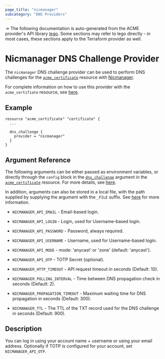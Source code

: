 ```yaml
---
page_title: "nicmanager"
subcategory: "DNS Providers"
---
```


-> The following documentation is auto-generated from the ACME
provider's API library [lego](https://go-acme.github.io/lego/).  Some
sections may refer to lego directly - in most cases, these sections
apply to the Terraform provider as well.

# Nicmanager DNS Challenge Provider

The `nicmanager` DNS challenge provider can be used to perform DNS challenges for
the [`acme_certificate`][resource-acme-certificate] resource with
[Nicmanager](https://www.nicmanager.com/).

[resource-acme-certificate]: ../resources/certificate.md

For complete information on how to use this provider with the `acme_certifiate`
resource, see [here][resource-acme-certificate-dns-challenges].

[resource-acme-certificate-dns-challenges]: ../resources/certificate.md#using-dns-challenges

## Example

```hcl
resource "acme_certificate" "certificate" {
  ...

  dns_challenge {
    provider = "nicmanager"
  }
}
```
## Argument Reference

The following arguments can be either passed as environment variables, or
directly through the `config` block in the
[`dns_challenge`][resource-acme-certificate-dns-challenge-arg] argument in the
[`acme_certificate`][resource-acme-certificate] resource. For more details, see
[here][resource-acme-certificate-dns-challenges].

[resource-acme-certificate-dns-challenge-arg]: ../resources/certificate.md#dns_challenge

In addition, arguments can also be stored in a local file, with the path
supplied by supplying the argument with the `_FILE` suffix. See
[here][acme-certificate-file-arg-example] for more information.

[acme-certificate-file-arg-example]: ../resources/certificate.md#using-variable-files-for-provider-arguments

* `NICMANAGER_API_EMAIL` - Email-based login.
* `NICMANAGER_API_LOGIN` - Login, used for Username-based login.
* `NICMANAGER_API_PASSWORD` - Password, always required.
* `NICMANAGER_API_USERNAME` - Username, used for Username-based login.

* `NICMANAGER_API_MODE` - mode: 'anycast' or 'zone' (default: 'anycast').
* `NICMANAGER_API_OTP` - TOTP Secret (optional).
* `NICMANAGER_HTTP_TIMEOUT` - API request timeout in seconds (Default: 10).
* `NICMANAGER_POLLING_INTERVAL` - Time between DNS propagation check in seconds (Default: 2).
* `NICMANAGER_PROPAGATION_TIMEOUT` - Maximum waiting time for DNS propagation in seconds (Default: 300).
* `NICMANAGER_TTL` - The TTL of the TXT record used for the DNS challenge in seconds (Default: 900).

## Description

You can log in using your account name + username or using your email address.
Optionally if TOTP is configured for your account, set `NICMANAGER_API_OTP`.

